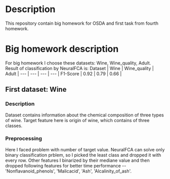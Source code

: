 # Description
This repository contain big homework for OSDA and first task from fourth homework.
# Big homework description
For big homework I choose these datasets: Wine, Wine_quality, Adult. Result of classification by NeuralFCA is:
Dataset | Wine | Wine_quality | Adult | 
--- | --- | --- | --- |
F1-Score | 0.92 | 0.79 | 0.66 | 
## First dataset: Wine
### Description
Dataset contains information about the chemical composition of three types of wine. Target feature here is origin of wine, which contains of three classes.
### Preprocessing
Here I faced problem with number of target value. NeuralFCA can solve only binary classification prblem, so I picked the least class and dropped it with every row. Other features I binarized by their mediane value and then dropped following features for better time performance -- 'Nonflavanoid_phenols', 'Malicacid', 'Ash', 'Alcalinity_of_ash'.
